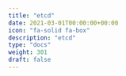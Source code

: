 ```yaml
---
title: "etcd"
date: 2021-03-01T00:00:00+00:00
icon: "fa-solid fa-box"
description: "etcd"
type: "docs"
weight: 301
draft: false
---
```

